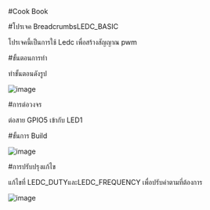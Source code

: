 #Cook Book

#โปรเจค BreadcrumbsLEDC_BASIC

โปรเจคนี้เป็นการใช้ Ledc เพื่อสร้างสัญญาณ pwm

#ขั้นตอนการทำ

ทำขั้นตอนดังรูป

![image](https://github.com/user-attachments/assets/d4fe9fa5-0223-47e5-ac5f-6c471c5f0516)


#การต่อวงจร

ต่อสาย GPIO5 เข้ากับ LED1

#ขั้นการ Build

![image](https://github.com/user-attachments/assets/783ef3ea-6e9a-4489-a2aa-041bb017a131)


#การปรับปรุงแก้ไข

แก้ไขที่ LEDC_DUTYและLEDC_FREQUENCY เพื่อปรับค่าตามที่ต้องการ

![image](https://github.com/user-attachments/assets/ebc1a0bc-1285-401c-b26f-938a8c0c7d0c)


